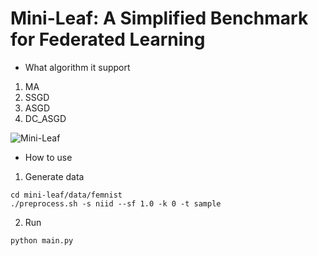 # Mini-Leaf: A Simplified Benchmark for Federated Learning 


- What algorithm it support

1. MA
2. SSGD
3. ASGD
4. DC_ASGD

![Mini-Leaf](https://i.postimg.cc/x1FLPzTH/screenshot-19.png)

- How to use

1. Generate data

```
cd mini-leaf/data/femnist
./preprocess.sh -s niid --sf 1.0 -k 0 -t sample
```

2. Run

```
python main.py
```
